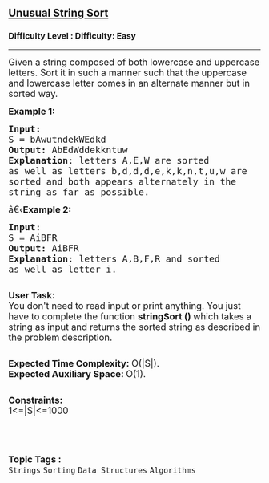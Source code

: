 <h2><a href="https://www.geeksforgeeks.org/problems/unusual-string-sort0405/1?page=1&category=Strings&status=unsolved,attempted&sortBy=accuracy">Unusual String Sort</a></h2><h3>Difficulty Level : Difficulty: Easy</h3><hr><div class="problems_problem_content__Xm_eO"><p><span style="font-size:18px">Given a string composed of both lowercase and uppercase letters. Sort it in such a manner such that the uppercase and lowercase letter comes in an alternate manner but in sorted way.</span></p>

<p><span style="font-size:18px"><strong>Example 1:</strong></span></p>

<pre><span style="font-size:18px"><strong>Input:</strong>
S = bAwutndekWEdkd
<strong>Output:</strong> AbEdWddekkntuw
<strong>Explanation</strong>: letters A,E,W are sorted 
as well as letters b,d,d,d,e,k,k,n,t,u,w are 
sorted and both appears alternately in the 
string as far as possible.
</span></pre>

<p><span style="font-size:18px">â€‹<strong>Example 2:</strong></span></p>

<pre><span style="font-size:18px"><strong>Input</strong>: 
S = AiBFR
<strong>Output:</strong> AiBFR
<strong>Explanation</strong>: letters A,B,F,R and sorted 
as well as letter i. </span>
</pre>

<p><br>
<span style="font-size:18px"><strong>User Task:</strong><br>
You don't need to read input or print anything. You just have to complete the function&nbsp;<strong>stringSort ()&nbsp;</strong>which takes a string as input and returns the sorted string as described in the problem description.</span></p>

<p><br>
<span style="font-size:18px"><strong>Expected Time Complexity:&nbsp;</strong>O(|S|).<br>
<strong>Expected Auxiliary Space:&nbsp;</strong>O(1).&nbsp;</span></p>

<p><br>
<span style="font-size:18px"><strong>Constraints:</strong><br>
1&lt;=|S|&lt;=1000</span></p>

<p>&nbsp;</p>
</div><br><p><span style=font-size:18px><strong>Topic Tags : </strong><br><code>Strings</code>&nbsp;<code>Sorting</code>&nbsp;<code>Data Structures</code>&nbsp;<code>Algorithms</code>&nbsp;